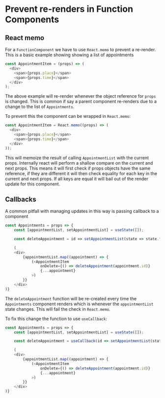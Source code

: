 # Prevent re-renders in Function Components

## React memo

For a `FunctionComponent` we have to use `React.memo` to prevent a re-render. This is a basic example showing showing a list of appointments

```javascript
const AppointmentItem = (props) => (
  <div>
    <span>{props.place}</span>
    <span>{props.time}</span>
  </div>
);
```

The above example will re-render whenever the object reference for `props` is changed. This is common if say a parent component re-renders due to a change to the list of `Appointments`.

To prevent this the component can be wrapped in `React.memo`:

```javascript
const AppointmentItem = React.memo((props) => (
  <div>
    <span>{props.place}</span>
    <span>{props.time}</span>
  </div>
));
```

This will memoize the result of calling `AppointmentList` with the current props. Internally react will perform a shallow compare on the current and next props. This means it will first check if props objects have the same reference, if they are different it will then check equality for each key in the current and next props. If all keys are equal it will bail out of the render update for this component.

## Callbacks

A common pitfall with managing updates in this way is passing callback to a component

```javascript
const Appointments = props => {
    const [appointmentList, setAppointmentList] = useState([]);

    const deleteAppointment = id => setAppointmentList(state => state.filter(appointment => appointment.id !== id))

    (
    <div>
        {appointmentList.map((appointment) => {
            (<AppointmentItem
                onDelete={() => deleteAppointment(appointment.id)}
                {...appointment}
            >)
        }}
    </div>
)}
```

The `deleteAppointment` function will be re-created every time the `Appointments` component renders which is whenever the `appointmentList` state changes. This will fail the check in `React.memo`. 

To fix this change the function to use `useCallback`:


```javascript
const Appointments = props => {
    const [appointmentList, setAppointmentList] = useState([]);

    const deleteAppointment = useCallback(id => setAppointmentList(state => state.filter(appointment => appointment.id !== id)), []);

    (
    <div>
        {appointmentList.map((appointment) => {
            (<AppointmentItem
                onDelete={() => deleteAppointment(appointment.id)}
                {...appointment}
            >)
        }}
    </div>
)}
```

